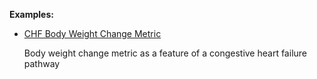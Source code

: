 **Examples:**

*   [CHF Body Weight Change Metric](Measure-chf-bodyweight-change.html)

    Body weight change metric as a feature of a congestive heart failure pathway